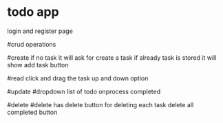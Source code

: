 # todo app

login and register page

#crud operations

#create
if no task it will ask for create a task 
if already task is stored it will show add task button

#read
click and drag the task up and down option 

#update
#dropdown list of 
todo
onprocess
completed

#delete
#delete has
delete button for deleting each task 
delete all completed button 



